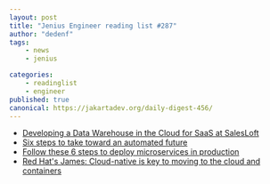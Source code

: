 ```yaml
---
layout: post
title: "Jenius Engineer reading list #287"
author: "dedenf"
tags:
    - news
    - jenius

categories:
    - readinglist
    - engineer
published: true
canonical: https://jakartadev.org/daily-digest-456/
---
```


- [Developing a Data Warehouse in the Cloud for SaaS at SalesLoft](https://medium.com/salesloft-engineering/developing-a-data-warehouse-in-cloud-for-saas-business-at-salesloft-c694a9ad662a)
- [Six steps to take toward an automated future](https://siliconangle.com/2019/10/13/six-steps-take-toward-automated-future/)
- [Follow these 6 steps to deploy microservices in production](https://searchitoperations.techtarget.com/tip/Follow-these-6-steps-to-deploy-microservices-in-production)
- [Red Hat's James: Cloud-native is key to moving to the cloud and containers](https://www.fiercetelecom.com/telecom/red-hat-s-james-cloud-native-key-to-moving-to-cloud-and-containers)